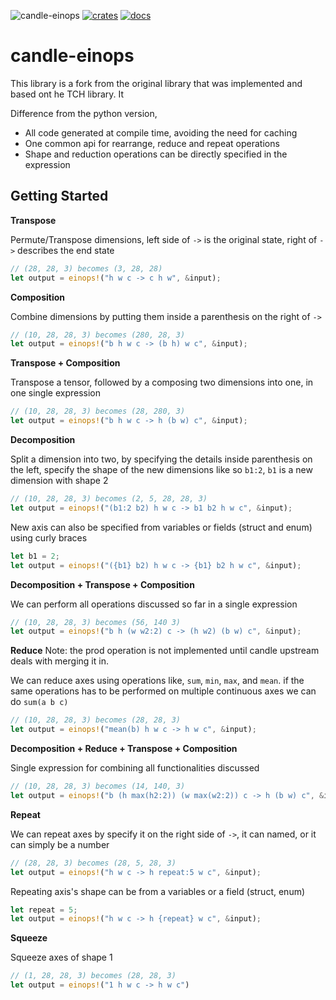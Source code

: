 ![candle-einops](https://github.com/tomsanbear/candle-einops/workflows/CI/badge.svg)
[![crates](https://img.shields.io/crates/v/candle-einops)](https://crates.io/crates/candle-einops)
[![docs](https://img.shields.io/docsrs/candle-einops)](https://docs.rs/candle-einops)

# candle-einops

This library is a fork from the original library that was implemented and based ont he TCH library. It 

Difference from the python version,

- All code generated at compile time, avoiding the need for caching
- One common api for rearrange, reduce and repeat operations
- Shape and reduction operations can be directly specified in the expression

## Getting Started

__Transpose__

Permute/Transpose dimensions, left side of `->` is the original state, right of `->` describes the end state

```rust
// (28, 28, 3) becomes (3, 28, 28)
let output = einops!("h w c -> c h w", &input);
```

__Composition__

Combine dimensions by putting them inside a parenthesis on the right of `->`

```rust
// (10, 28, 28, 3) becomes (280, 28, 3)
let output = einops!("b h w c -> (b h) w c", &input);
```

__Transpose + Composition__

Transpose a tensor, followed by a composing two dimensions into one, in one single expression

```rust
// (10, 28, 28, 3) becomes (28, 280, 3)
let output = einops!("b h w c -> h (b w) c", &input);
```

__Decomposition__

Split a dimension into two, by specifying the details inside parenthesis on the left,
specify the shape of the new dimensions like so `b1:2`, `b1` is a new dimension with shape 2

```rust
// (10, 28, 28, 3) becomes (2, 5, 28, 28, 3)
let output = einops!("(b1:2 b2) h w c -> b1 b2 h w c", &input);
```

New axis can also be specified from variables or fields (struct and enum) using curly braces

```rust
let b1 = 2;
let output = einops!("({b1} b2) h w c -> {b1} b2 h w c", &input);
```

__Decomposition + Transpose + Composition__

We can perform all operations discussed so far in a single expression

```rust
// (10, 28, 28, 3) becomes (56, 140 3)
let output = einops!("b h (w w2:2) c -> (h w2) (b w) c", &input);
```

__Reduce__
Note: the prod operation is not implemented until candle upstream deals with merging it in.

We can reduce axes using operations like, `sum`, `min`, `max`, and `mean`.
if the same operations has to be performed on multiple continuous axes we can do `sum(a b c)`

```rust
// (10, 28, 28, 3) becomes (28, 28, 3)
let output = einops!("mean(b) h w c -> h w c", &input);
```

__Decomposition + Reduce + Transpose + Composition__

Single expression for combining all functionalities discussed

```rust
// (10, 28, 28, 3) becomes (14, 140, 3)
let output = einops!("b (h max(h2:2)) (w max(w2:2)) c -> h (b w) c", &input);
```

__Repeat__

We can repeat axes by specify it on the right side of `->`, it can named, or it can simply be a number

```rust
// (28, 28, 3) becomes (28, 5, 28, 3)
let output = einops!("h w c -> h repeat:5 w c", &input);
```

Repeating axis's shape can be from a variables or a field (struct, enum)

```rust
let repeat = 5;
let output = einops!("h w c -> h {repeat} w c", &input);
```

__Squeeze__

Squeeze axes of shape 1

```rust
// (1, 28, 28, 3) becomes (28, 28, 3)
let output = einops!("1 h w c -> h w c")
```
